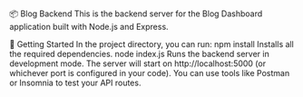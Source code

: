📦 Blog Backend
This is the backend server for the Blog Dashboard application built with Node.js and Express.

🚀 Getting Started
In the project directory, you can run:
npm install
Installs all the required dependencies.
node index.js
Runs the backend server in development mode.
The server will start on http://localhost:5000 (or whichever port is configured in your code).
You can use tools like Postman or Insomnia to test your API routes.
